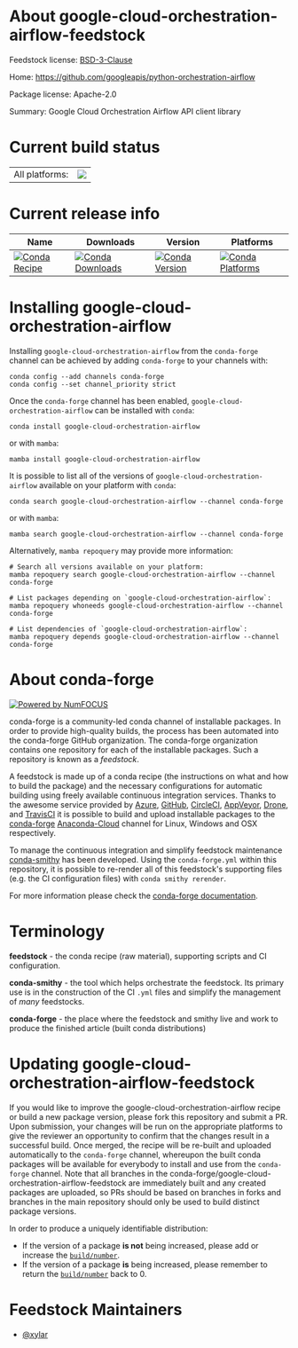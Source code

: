 About google-cloud-orchestration-airflow-feedstock
==================================================

Feedstock license: [BSD-3-Clause](https://github.com/conda-forge/google-cloud-orchestration-airflow-feedstock/blob/main/LICENSE.txt)

Home: https://github.com/googleapis/python-orchestration-airflow

Package license: Apache-2.0

Summary: Google Cloud Orchestration Airflow API client library

Current build status
====================


<table><tr><td>All platforms:</td>
    <td>
      <a href="https://dev.azure.com/conda-forge/feedstock-builds/_build/latest?definitionId=15492&branchName=main">
        <img src="https://dev.azure.com/conda-forge/feedstock-builds/_apis/build/status/google-cloud-orchestration-airflow-feedstock?branchName=main">
      </a>
    </td>
  </tr>
</table>

Current release info
====================

| Name | Downloads | Version | Platforms |
| --- | --- | --- | --- |
| [![Conda Recipe](https://img.shields.io/badge/recipe-google--cloud--orchestration--airflow-green.svg)](https://anaconda.org/conda-forge/google-cloud-orchestration-airflow) | [![Conda Downloads](https://img.shields.io/conda/dn/conda-forge/google-cloud-orchestration-airflow.svg)](https://anaconda.org/conda-forge/google-cloud-orchestration-airflow) | [![Conda Version](https://img.shields.io/conda/vn/conda-forge/google-cloud-orchestration-airflow.svg)](https://anaconda.org/conda-forge/google-cloud-orchestration-airflow) | [![Conda Platforms](https://img.shields.io/conda/pn/conda-forge/google-cloud-orchestration-airflow.svg)](https://anaconda.org/conda-forge/google-cloud-orchestration-airflow) |

Installing google-cloud-orchestration-airflow
=============================================

Installing `google-cloud-orchestration-airflow` from the `conda-forge` channel can be achieved by adding `conda-forge` to your channels with:

```
conda config --add channels conda-forge
conda config --set channel_priority strict
```

Once the `conda-forge` channel has been enabled, `google-cloud-orchestration-airflow` can be installed with `conda`:

```
conda install google-cloud-orchestration-airflow
```

or with `mamba`:

```
mamba install google-cloud-orchestration-airflow
```

It is possible to list all of the versions of `google-cloud-orchestration-airflow` available on your platform with `conda`:

```
conda search google-cloud-orchestration-airflow --channel conda-forge
```

or with `mamba`:

```
mamba search google-cloud-orchestration-airflow --channel conda-forge
```

Alternatively, `mamba repoquery` may provide more information:

```
# Search all versions available on your platform:
mamba repoquery search google-cloud-orchestration-airflow --channel conda-forge

# List packages depending on `google-cloud-orchestration-airflow`:
mamba repoquery whoneeds google-cloud-orchestration-airflow --channel conda-forge

# List dependencies of `google-cloud-orchestration-airflow`:
mamba repoquery depends google-cloud-orchestration-airflow --channel conda-forge
```


About conda-forge
=================

[![Powered by
NumFOCUS](https://img.shields.io/badge/powered%20by-NumFOCUS-orange.svg?style=flat&colorA=E1523D&colorB=007D8A)](https://numfocus.org)

conda-forge is a community-led conda channel of installable packages.
In order to provide high-quality builds, the process has been automated into the
conda-forge GitHub organization. The conda-forge organization contains one repository
for each of the installable packages. Such a repository is known as a *feedstock*.

A feedstock is made up of a conda recipe (the instructions on what and how to build
the package) and the necessary configurations for automatic building using freely
available continuous integration services. Thanks to the awesome service provided by
[Azure](https://azure.microsoft.com/en-us/services/devops/), [GitHub](https://github.com/),
[CircleCI](https://circleci.com/), [AppVeyor](https://www.appveyor.com/),
[Drone](https://cloud.drone.io/welcome), and [TravisCI](https://travis-ci.com/)
it is possible to build and upload installable packages to the
[conda-forge](https://anaconda.org/conda-forge) [Anaconda-Cloud](https://anaconda.org/)
channel for Linux, Windows and OSX respectively.

To manage the continuous integration and simplify feedstock maintenance
[conda-smithy](https://github.com/conda-forge/conda-smithy) has been developed.
Using the ``conda-forge.yml`` within this repository, it is possible to re-render all of
this feedstock's supporting files (e.g. the CI configuration files) with ``conda smithy rerender``.

For more information please check the [conda-forge documentation](https://conda-forge.org/docs/).

Terminology
===========

**feedstock** - the conda recipe (raw material), supporting scripts and CI configuration.

**conda-smithy** - the tool which helps orchestrate the feedstock.
                   Its primary use is in the construction of the CI ``.yml`` files
                   and simplify the management of *many* feedstocks.

**conda-forge** - the place where the feedstock and smithy live and work to
                  produce the finished article (built conda distributions)


Updating google-cloud-orchestration-airflow-feedstock
=====================================================

If you would like to improve the google-cloud-orchestration-airflow recipe or build a new
package version, please fork this repository and submit a PR. Upon submission,
your changes will be run on the appropriate platforms to give the reviewer an
opportunity to confirm that the changes result in a successful build. Once
merged, the recipe will be re-built and uploaded automatically to the
`conda-forge` channel, whereupon the built conda packages will be available for
everybody to install and use from the `conda-forge` channel.
Note that all branches in the conda-forge/google-cloud-orchestration-airflow-feedstock are
immediately built and any created packages are uploaded, so PRs should be based
on branches in forks and branches in the main repository should only be used to
build distinct package versions.

In order to produce a uniquely identifiable distribution:
 * If the version of a package **is not** being increased, please add or increase
   the [``build/number``](https://docs.conda.io/projects/conda-build/en/latest/resources/define-metadata.html#build-number-and-string).
 * If the version of a package **is** being increased, please remember to return
   the [``build/number``](https://docs.conda.io/projects/conda-build/en/latest/resources/define-metadata.html#build-number-and-string)
   back to 0.

Feedstock Maintainers
=====================

* [@xylar](https://github.com/xylar/)

